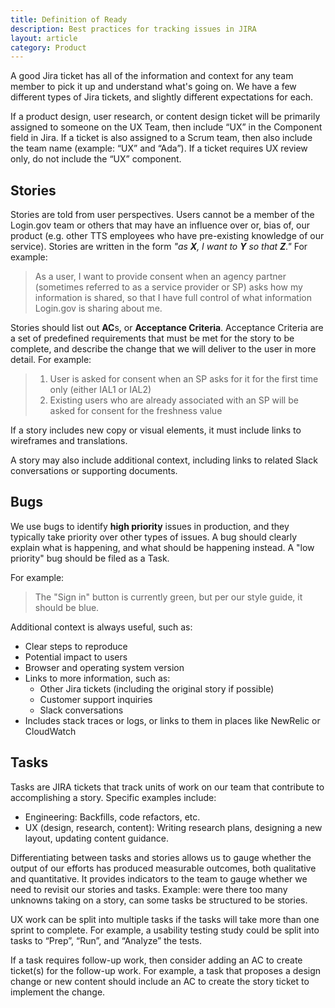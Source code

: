 ```yaml
---
title: Definition of Ready
description: Best practices for tracking issues in JIRA
layout: article
category: Product
---
```


A good Jira ticket has all of the information and context for any team member
to pick it up and understand what's going on. We have a few different types of
Jira tickets, and slightly different expectations for each.

If a product design, user research, or content design ticket will be primarily assigned to someone on the UX Team, then include “UX” in the Component field in Jira. If a ticket is also assigned to a Scrum team, then also include the team name (example: “UX” and “Ada”). If a ticket requires UX review only, do not include the “UX” component.

## Stories

Stories are told from user perspectives. Users cannot be a member of the Login.gov
team or others that may have an influence over or, bias of, our product (e.g. other TTS employees who have pre-existing knowledge of our service). Stories are written in the form *"as **X**, I want to **Y** so that **Z**."*
For example:

> As a user, I want to provide consent when an agency partner (sometimes referred to as a service provider or SP) asks how my  information is shared, so that I have full control of what information Login.gov is sharing about me.

Stories should list out **AC**s, or **Acceptance Criteria**. Acceptance Criteria are a set of predefined requirements that must be met for the story to be complete, and describe the change that we will deliver to the user in more detail. For example:

> 1. User is asked for consent when an SP asks for it for the first time only
  (either IAL1 or IAL2)
> 2. Existing users who are already associated with an SP will be asked for consent
  for the freshness value

If a story includes new copy or visual elements, it must include links to wireframes and translations.

A story may also include additional context, including links to related Slack conversations or supporting documents.

## Bugs

We use bugs to identify **high priority** issues in production, and they typically take priority over other types of issues. A bug should clearly explain what is happening, and what should be happening instead. A "low priority" bug should be filed as a Task.

For example:

> The "Sign in" button is currently green, but per our style guide, it should be
> blue.

Additional context is always useful, such as:

- Clear steps to reproduce
- Potential impact to users
- Browser and operating system version
- Links to more information, such as:
  - Other Jira tickets (including the original story if possible)
  - Customer support inquiries
  - Slack conversations
- Includes stack traces or logs, or links to them in places like NewRelic or CloudWatch

## Tasks

Tasks are JIRA tickets that track units of work on our team that contribute to accomplishing a story. Specific examples include:
* Engineering: Backfills, code refactors, etc.
* UX (design, research, content): Writing research plans, designing a new layout, updating content guidance.

Differentiating between tasks and stories allows us to gauge whether the output of our efforts has produced measurable outcomes, both qualitative and quantitative. It provides indicators to the team to gauge whether we need to revisit our stories and tasks. Example: were there too many unknowns taking on a story, can some tasks be structured to be stories.

UX work can be split into multiple tasks if the tasks will take more than one sprint to complete. For example, a usability testing study could be split into tasks to “Prep”, “Run”, and “Analyze” the tests.

If a task requires follow-up work, then consider adding an AC to create ticket(s) for the follow-up work. For example, a task that proposes a design change or new content should include an AC to create the story ticket to implement the change.
